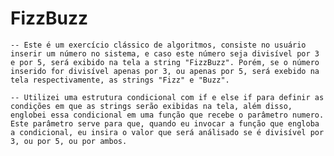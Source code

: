 # FizzBuzz

    -- Este é um exercício clássico de algoritmos, consiste no usuário inserir um número no sistema, e caso este número seja divisível por 3 e por 5, será exibido na tela a string "FizzBuzz". Porém, se o número inserido for divisível apenas por 3, ou apenas por 5, será exebido na tela respectivamente, as strings "Fizz" e "Buzz".

    -- Utilizei uma estrutura condicional com if e else if para definir as condições em que as strings serão exibidas na tela, além disso, englobei essa condicional em uma função que recebe o parâmetro numero. Este parâmetro serve para que, quando eu invocar a função que engloba a condicional, eu insira o valor que será análisado se é divisível por 3, ou por 5, ou por ambos.
